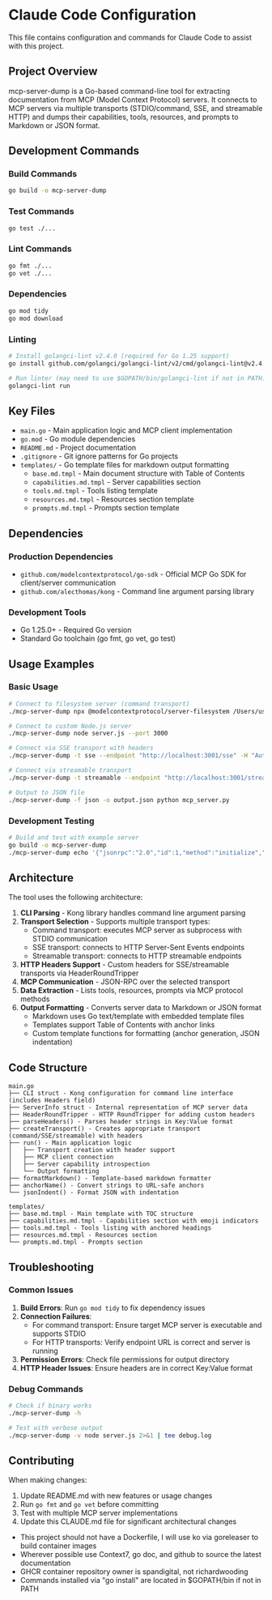 # Claude Code Configuration

This file contains configuration and commands for Claude Code to assist with this project.

## Project Overview

mcp-server-dump is a Go-based command-line tool for extracting documentation from MCP (Model Context Protocol) servers. It connects to MCP servers via multiple transports (STDIO/command, SSE, and streamable HTTP) and dumps their capabilities, tools, resources, and prompts to Markdown or JSON format.

## Development Commands

### Build Commands
```bash
go build -o mcp-server-dump
```

### Test Commands
```bash
go test ./...
```

### Lint Commands
```bash
go fmt ./...
go vet ./...
```

### Dependencies
```bash
go mod tidy
go mod download
```

### Linting
```bash
# Install golangci-lint v2.4.0 (required for Go 1.25 support)
go install github.com/golangci/golangci-lint/v2/cmd/golangci-lint@v2.4.0

# Run linter (may need to use $GOPATH/bin/golangci-lint if not in PATH)
golangci-lint run
```

## Key Files

- `main.go` - Main application logic and MCP client implementation
- `go.mod` - Go module dependencies
- `README.md` - Project documentation
- `.gitignore` - Git ignore patterns for Go projects
- `templates/` - Go template files for markdown output formatting
  - `base.md.tmpl` - Main document structure with Table of Contents
  - `capabilities.md.tmpl` - Server capabilities section
  - `tools.md.tmpl` - Tools listing template
  - `resources.md.tmpl` - Resources section template
  - `prompts.md.tmpl` - Prompts section template

## Dependencies

### Production Dependencies
- `github.com/modelcontextprotocol/go-sdk` - Official MCP Go SDK for client/server communication
- `github.com/alecthomas/kong` - Command line argument parsing library

### Development Tools
- Go 1.25.0+ - Required Go version
- Standard Go toolchain (go fmt, go vet, go test)

## Usage Examples

### Basic Usage
```bash
# Connect to filesystem server (command transport)
./mcp-server-dump npx @modelcontextprotocol/server-filesystem /Users/username/Documents

# Connect to custom Node.js server
./mcp-server-dump node server.js --port 3000

# Connect via SSE transport with headers
./mcp-server-dump -t sse --endpoint "http://localhost:3001/sse" -H "Authorization:Bearer token"

# Connect via streamable transport
./mcp-server-dump -t streamable --endpoint "http://localhost:3001/stream"

# Output to JSON file
./mcp-server-dump -f json -o output.json python mcp_server.py
```

### Development Testing
```bash
# Build and test with example server
go build -o mcp-server-dump
./mcp-server-dump echo '{"jsonrpc":"2.0","id":1,"method":"initialize","params":{"protocolVersion":"2024-11-05","capabilities":{},"clientInfo":{"name":"test","version":"1.0.0"}}}'
```

## Architecture

The tool uses the following architecture:

1. **CLI Parsing** - Kong library handles command line argument parsing
2. **Transport Selection** - Supports multiple transport types:
   - Command transport: executes MCP server as subprocess with STDIO communication
   - SSE transport: connects to HTTP Server-Sent Events endpoints
   - Streamable transport: connects to HTTP streamable endpoints
3. **HTTP Headers Support** - Custom headers for SSE/streamable transports via HeaderRoundTripper
4. **MCP Communication** - JSON-RPC over the selected transport
5. **Data Extraction** - Lists tools, resources, prompts via MCP protocol methods
6. **Output Formatting** - Converts server data to Markdown or JSON format
   - Markdown uses Go text/template with embedded template files
   - Templates support Table of Contents with anchor links
   - Custom template functions for formatting (anchor generation, JSON indentation)

## Code Structure

```
main.go
├── CLI struct - Kong configuration for command line interface (includes Headers field)
├── ServerInfo struct - Internal representation of MCP server data
├── HeaderRoundTripper - HTTP RoundTripper for adding custom headers
├── parseHeaders() - Parses header strings in Key:Value format
├── createTransport() - Creates appropriate transport (command/SSE/streamable) with headers
├── run() - Main application logic
│   ├── Transport creation with header support
│   ├── MCP client connection
│   ├── Server capability introspection
│   └── Output formatting
├── formatMarkdown() - Template-based markdown formatter
├── anchorName() - Convert strings to URL-safe anchors
└── jsonIndent() - Format JSON with indentation

templates/
├── base.md.tmpl - Main template with TOC structure
├── capabilities.md.tmpl - Capabilities section with emoji indicators
├── tools.md.tmpl - Tools listing with anchored headings
├── resources.md.tmpl - Resources section
└── prompts.md.tmpl - Prompts section
```

## Troubleshooting

### Common Issues

1. **Build Errors**: Run `go mod tidy` to fix dependency issues
2. **Connection Failures**: 
   - For command transport: Ensure target MCP server is executable and supports STDIO
   - For HTTP transports: Verify endpoint URL is correct and server is running
3. **Permission Errors**: Check file permissions for output directory
4. **HTTP Header Issues**: Ensure headers are in correct Key:Value format

### Debug Commands
```bash
# Check if binary works
./mcp-server-dump -h

# Test with verbose output
./mcp-server-dump -v node server.js 2>&1 | tee debug.log
```

## Contributing

When making changes:

1. Update README.md with new features or usage changes
2. Run `go fmt` and `go vet` before committing
3. Test with multiple MCP server implementations
4. Update this CLAUDE.md file for significant architectural changes
- This project should not have a Dockerfile, I will use ko via goreleaser to build container images
- Wherever possible use Context7, go doc, and github to source the latest documentation
- GHCR container repository owner is spandigital, not richardwooding
- Commands installed via "go install" are located in $GOPATH/bin if not in PATH